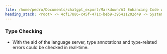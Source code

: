 ```yaml
---
file: /home/pedro/Documents/chatgpt_export/Markdown/AI Enhancing Code with LSP.md
heading_stack: <root> -> 4cf17886-c45f-471c-beb9-395411202d49 -> System -> 2f12de14-8164-4626-bebc-66edd60621a9 -> System -> aaa2529d-01dd-4319-b773-1ffa86492842 -> User -> 41405f35-775d-4c43-91de-6ea70df49284 -> Assistant -> Autocompletion and Suggestion -> Syntax Verification -> Type Checking
---
```

### Type Checking
- With the aid of the language server, type annotations and type-related errors could be checked in real-time.

